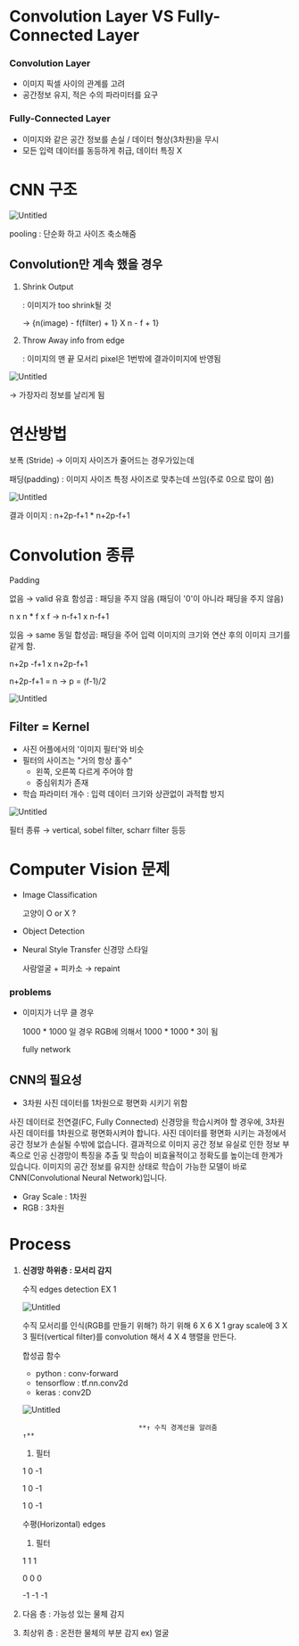 # Convolution Layer VS Fully-Connected Layer

### Convolution Layer

- 이미지 픽셀 사이의 관계를 고려
- 공간정보 유지, 적은 수의 파라미터를 요구

### Fully-Connected Layer

- 이미지와 같은 공간 정보를 손실 / 데이터 형상(3차원)을 무시
- 모든 입력 데이터를 동등하게 취급, 데이터 특징 X

# CNN 구조

![Untitled](https://s3-us-west-2.amazonaws.com/secure.notion-static.com/71df2503-fff6-40e3-be8d-a3e8bc5bcea1/Untitled.png)

pooling  : 단순화 하고 사이즈 축소해줌

## Convolution만 계속 했을 경우

1. Shrink Output

    : 이미지가 too shrink될 것

    → {n(image) - f(filter) + 1} X n - f + 1}

2. Throw Away info from edge

    : 이미지의 맨 끝 모서리 pixel은 1번밖에 결과이미지에 반영됨

![Untitled](https://s3-us-west-2.amazonaws.com/secure.notion-static.com/55a9a9f7-746c-431b-9b02-b1e026035d28/Untitled.png)

→ 가장자리 정보를 날리게 됨

# 연산방법

보폭 (Stride) → 이미지 사이즈가 줄어드는 경우가있는데

패딩(padding) : 이미지 사이즈 특정 사이즈로 맞추는데 쓰임(주로 0으로 많이 씀)

![Untitled](https://s3-us-west-2.amazonaws.com/secure.notion-static.com/a5e5c8a1-68d1-4a8d-8ca9-cc4950e8f1c5/Untitled.png)

결과 이미지 : n+2p-f+1 * n+2p-f+1

# Convolution 종류

Padding

없음 → valid 유효 함성곱 : 패딩을 주지 않음 (패딩이 '0'이 아니라 패딩을 주지 않음)

n x n * f x f → n-f+1 x n-f+1

있음 → same 동일 합성곱: 패딩을 주어 입력 이미지의 크기와 연산 후의 이미지 크기를 같게 함.

n+2p -f+1 x n+2p-f+1

n+2p-f+1 = n → p = (f-1)/2

![Untitled](https://s3-us-west-2.amazonaws.com/secure.notion-static.com/ab1a499c-b371-4755-af0c-3b9e9022ef86/Untitled.png)

## Filter = Kernel

- 사진 어플에서의 '이미지 필터'와 비슷
- 필터의 사이즈는 "거의 항상 홀수"
    - 왼쪽, 오른쪽 다르게 주어야 함
    - 중심위치가 존재
- 학습 파라미터 개수 : 입력 데이터 크기와 상관없이 과적합 방지

![Untitled](https://s3-us-west-2.amazonaws.com/secure.notion-static.com/8c61b8e7-9ba7-4f06-b190-61fb884f2997/Untitled.png)

필터 종류 → vertical, sobel filter, scharr filter 등등

# Computer Vision 문제

- Image Classification

    고양이 O or X ?

- Object Detection
- Neural Style Transfer 신경망 스타일

    사람얼굴 + 피카소 → repaint

### problems

- 이미지가 너무 클 경우

    1000 * 1000 일 경우 RGB에 의해서 1000 * 1000 * 3이 됨

    fully network

## CNN의 필요성

- 3차원 사진 데이터를 1차원으로 평면화 시키기 위함

사진 데이터로 전연결(FC, Fully Connected) 신경망을 학습시켜야 할 경우에, 3차원 사진 데이터를 1차원으로 평면화시켜야 합니다. 사진 데이터를 평면화 시키는 과정에서 공간 정보가 손실될 수밖에 없습니다. 결과적으로 이미지 공간 정보 유실로 인한 정보 부족으로 인공 신경망이 특징을 추출 및 학습이 비효율적이고 정확도를 높이는데 한계가 있습니다. 이미지의 공간 정보를 유지한 상태로 학습이 가능한 모델이 바로 CNN(Convolutional Neural Network)입니다.

- Gray Scale : 1차원
- RGB : 3차원

# Process

1. **신경망 하위층 : 모서리 감지**

    수직 edges detection EX 1

    ![Untitled](https://s3-us-west-2.amazonaws.com/secure.notion-static.com/2ac411d1-a3b3-4c04-aacb-6c489bd67461/Untitled.png)

    수직 모서리를 인식(RGB를 만들기 위해?) 하기 위해 6 X 6 X 1 gray scale에 3 X 3 필터(vertical filter)를 convolution 해서 4 X 4 행렬을 만든다.

    합성곱 함수

    - python : conv-forward
    - tensorflow : tf.nn.conv2d
    - keras : conv2D

    ![Untitled](https://s3-us-west-2.amazonaws.com/secure.notion-static.com/e8e61376-e1aa-4a15-93db-13f57c66ebbb/Untitled.png)

                                    **↑ 수직 경계선을 알려줌                                                                ↑**

    1. 필터

    1 0 -1

    1 0 -1

    1 0 -1

    수평(Horizontal) edges

    1. 필터

    1 1 1

    0 0 0

    -1 -1 -1

2. 다음 층 : 가능성 있는 물체 감지
3. 최상위 층 : 온전한 물체의 부분 감지 ex) 얼굴
